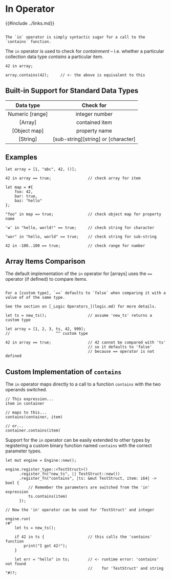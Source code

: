In Operator
===========

{{#include ../links.md}}

```admonish question.side.wide "Rhai internals"

The `in` operator is simply syntactic sugar for a call to the `contains` function.
```

The `in` operator is used to check for _containment_ &ndash; i.e. whether a particular collection
data type _contains_ a particular item.

```rust,no_run
42 in array;

array.contains(42);     // <- the above is equivalent to this
```


Built-in Support for Standard Data Types
---------------------------------------

|    Data type    |              Check for              |
| :-------------: | :---------------------------------: |
| Numeric [range] |           integer number            |
|     [Array]     |           contained item            |
|  [Object map]   |            property name            |
|    [String]     | [sub-string][string] or [character] |


Examples
--------

```rust,no_run
let array = [1, "abc", 42, ()];

42 in array == true;                // check array for item

let map = #{
    foo: 42,
    bar: true,
    baz: "hello"
};

"foo" in map == true;               // check object map for property name

'w' in "hello, world!" == true;     // check string for character

"wor" in "hello, world" == true;    // check string for sub-string

42 in -100..100 == true;            // check range for number
```


Array Items Comparison
----------------------

The default implementation of the `in` operator for [arrays] uses the `==` operator (if defined)
to compare items.

~~~admonish warning.small "`==` defaults to `false`"

For a [custom type], `==` defaults to `false` when comparing it with a value of of the same type.

See the section on [_Logic Operators_](logic.md) for more details.
~~~

```rust,no_run
let ts = new_ts();                  // assume 'new_ts' returns a custom type

let array = [1, 2, 3, ts, 42, 999];
//                    ^^ custom type

42 in array == true;                // 42 cannot be compared with 'ts'
                                    // so it defaults to 'false'
                                    // because == operator is not defined
```


Custom Implementation of `contains`
----------------------------------

The `in` operator maps directly to a call to a function `contains` with the two operands switched.

```rust,no_run
// This expression...
item in container

// maps to this...
contains(container, item)

// or...
container.contains(item)
```

Support for the `in` operator can be easily extended to other types by registering a custom binary
function named `contains` with the correct parameter types.

```rust,no_run
let mut engine = Engine::new();

engine.register_type::<TestStruct>()
      .register_fn("new_ts", || TestStruct::new())
      .register_fn("contains", |ts: &mut TestStruct, item: i64| -> bool {
          // Remember the parameters are switched from the 'in' expression
          ts.contains(item)
      });

// Now the 'in' operator can be used for 'TestStruct' and integer

engine.run(
r#"
    let ts = new_ts();

    if 42 in ts {                   // this calls the 'contains' function
        print("I got 42!");
    }

    let err = "hello" in ts;        // <- runtime error: 'contains' not found
                                    //    for 'TestStruct' and string
"#)?;
```
